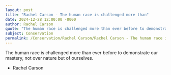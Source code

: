 ```yaml
---
layout: post
title: "Rachel Carson - The human race is challenged more than"
date: 2024-12-28 12:00:00 -0000
author: Rachel Carson
quote: "The human race is challenged more than ever before to demonstrate our mastery, not over nature but of ourselves."
subject: Conservation
permalink: /Conservation/Rachel Carson/Rachel Carson - The human race is challenged more than
---
```


The human race is challenged more than ever before to demonstrate our mastery, not over nature but of ourselves.

- Rachel Carson
